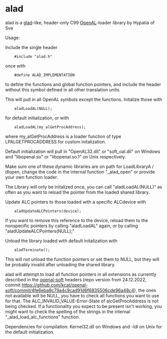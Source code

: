 # alad

alad is a [glad](https://github.com/Dav1dde/glad)-like, header-only C99 [OpenAL](http://www.openal.org/)-loader library by Hypatia of Sva

Usage:

Include the single header

        #include "alad.h"
        
once with

        #define ALAD_IMPLEMENTATION

to define the functions and global function pointers, and include the header without this symbol defined in all other translation units.

This will pull in all OpenAL symbols except the functions. Initalize those with

        aladLoadAL(NULL);

for default initialization, or with

        aladLoadAL(my_alGetProcAddress);

where my_alGetProcAddress is a loader function of type LPALGETPROCADDRESS for custom initalization.

Default initialization will pull in "OpenAL32.dll" or "soft_oal.dll" on Windows and "libopenal.so" or "libopenal.so.1" on Unix respectively.

Make sure one of these dynamic libraries are on path for LoadLibraryA / dlopen, change the code in the internal function "_alad_open" or provide your own function loader.

The Library will only be initalized once, you can call "aladLoadAL(NULL)" as often as you want to reload the pointer from the loaded shared library.

Update ALC pointers to those loaded with a specific ALCdevice with

        aladUpdateALCPointers(device);

If you want to remove this reference to the device, reload them to the nonspecific pointers by calling "aladLoadAL" again, or by calling "aladUpdateALCPointers(NULL);"

Unload the library loaded with default initalization with

        aladTerminate();
        
This will not unload the function pointers or set them to NULL, but they will be probably invalid after unloading the shared library.


alad will attempt to load all function pointers in all extensions as currently described in the [openal-soft](https://github.com/kcat/openal-soft) headers (repo version from 24.12.2022, commit https://github.com/kcat/openal-soft/commit/4fe6eba8c79a4c9cad91d6f6835506cde96a48c4), the ones not available will be NULL, you have to check all functions you want to use for that.
The ALC_INVALID_VALUE-Error-State of alcGetProcAddress is not being checked.
If a functionality you expect to be present isn't working, you might want to check the spelling of the strings in the internal "_alad_load_alc_functions" function.

Dependencies for compilation: Kernel32.dll on Windows and -ldl on Unix for the default initialization.

